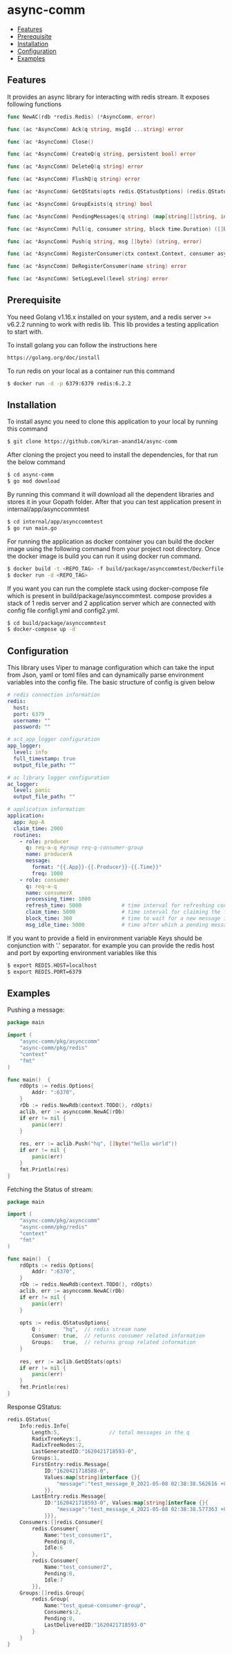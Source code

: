 # async-comm

- [Features](#features)
- [Prerequisite](#prerequisite)
- [Installation](#installation)
- [Configuration](#configuration)
- [Examples](#examples)

## Features

It provides an async library for interacting with redis stream. It exposes following functions

```go
func NewAC(rdb *redis.Redis) (*AsyncComm, error)

func (ac *AsyncComm) Ack(q string, msgId ...string) error

func (ac *AsyncComm) Close()

func (ac *AsyncComm) CreateQ(q string, persistent bool) error

func (ac *AsyncComm) DeleteQ(q string) error

func (ac *AsyncComm) FlushQ(q string) error

func (ac *AsyncComm) GetQStats(opts redis.QStatusOptions) (redis.QStatus, error)

func (ac *AsyncComm) GroupExists(q string) bool

func (ac *AsyncComm) PendingMessages(q string) (map[string][]string, int, error)

func (ac *AsyncComm) Pull(q, consumer string, block time.Duration) ([]byte, string, error)

func (ac *AsyncComm) Push(q string, msg []byte) (string, error)

func (ac *AsyncComm) RegisterConsumer(ctx context.Context, consumer asynccomm.Consumer) error

func (ac *AsyncComm) DeRegisterConsumer(name string) error

func (ac *AsyncComm) SetLogLevel(level string) error

```

## Prerequisite

You need Golang v1.16.x installed on your system, and a redis server >= v6.2.2 running 
to work with redis lib. This lib provides a testing application to start with.

To install golang you can follow the instructions here
```bash
https://golang.org/doc/install
```

To run redis on your local as a container run this command
```bash
$ docker run -d -p 6379:6379 redis:6.2.2
```

## Installation

To install async you need to clone this application to your local by running this command
```bash
$ git clone https://github.com/kiran-anand14/async-comm
```

After cloning the project you need to install the dependencies, for that run the below command
```bash
$ cd async-comm
$ go mod download
```
By running this command it will download all the dependent libraries and stores it in your Gopath folder.
After that you can test application present in internal/app/asynccommtest
```bash
$ cd internal/app/asynccommtest
$ go run main.go
```
For running the application as docker container you can build the docker image using the following command
from your project root directory. Once the docker image is build you can run it using docker run command.
```bash
$ docker build -t <REPO_TAG> -f build/package/asynccommtest/Dockerfile .
$ docker run -d <REPO_TAG>
```
If you want you can run the complete stack using docker-compose file which is present in build/package/asynccommtest.
compose provides a stack of 1 redis server and 2 application server which are connected with config file config1.yml 
and config2.yml. 
```bash
$ cd build/package/asynccommtest
$ docker-compose up -d
```

## Configuration
This library uses Viper to manage configuration which can take the input from Json, yaml or toml files and can
dynamically parse environment variables into the config file. The basic structure of config is given below

```yaml
# redis connection information
redis:
  host:
  port: 6379
  username: ""
  password: ""

# act_app_logger configuration
app_logger:
  level: info
  full_timestamp: true
  output_file_path: ""

# ac library logger configuration
ac_logger:
  level: panic
  output_file_path: ""

# application information
application:
  app: App-A
  claim_time: 2000
  routines:
    - role: producer
      q: req-a-q #group req-q-consumer-group
      name: producerA
      message:
        format: "{{.App}}-{{.Producer}}-{{.Time}}"
        freq: 1000
    - role: consumer
      q: req-a-q
      name: consumerX
      processing_time: 1000
      refresh_time: 5000             # time interval for refreshing consumer status
      claim_time: 5000               # time interval for claiming the failed consumers messages
      block_time: 300                # time to wait for a new message if q is empty
      msg_idle_time: 5000            # time after which a pending message should be consumed
```
If you want to provide a field in environment variable Keys should be conjunction with '.' separator. for example you can 
provide the redis host and port by exporting environment variables like this

```bash
$ export REDIS.HOST=localhost
$ export REDIS.PORT=6379
```

## Examples

Pushing a message:
```go
package main

import (
	"async-comm/pkg/asynccomm"
	"async-comm/pkg/redis"
	"context"
	"fmt"
)

func main()  {
	rdOpts := redis.Options{
		Addr: ":6370",
	}
	rDb := redis.NewRdb(context.TODO(), rdOpts)
	aclib, err := asynccomm.NewAC(rDb)
	if err != nil {
		panic(err)
    }
    
	res, err := aclib.Push("hq", []byte("hello world"))
	if err != nil {
		panic(err)
    }
    fmt.Println(res)
}

```

Fetching the Status of stream:

```go
package main

import (
	"async-comm/pkg/asynccomm"
	"async-comm/pkg/redis"
	"context"
	"fmt"
)

func main()  {
	rdOpts := redis.Options{
		Addr: ":6370",
	}
	rDb := redis.NewRdb(context.TODO(), rdOpts)
	aclib, err := asynccomm.NewAC(rDb)
	if err != nil {
		panic(err)
    }
    
    opts := redis.QStatusOptions{
    	Q :       "hq",  // redis stream name
    	Consumer: true,  // returns consumer related information 
    	Groups:   true,  // returns group related information
    }
    
	res, err := aclib.GetQStats(opts)
	if err != nil {
		panic(err)
    }
    fmt.Println(res)
}
```
Response QStatus:

```go
redis.QStatus{
	Info:redis.Info{
		Length:5,                // total messages in the q
		RadixTreeKeys:1, 
		RadixTreeNodes:2, 
		LastGeneratedID:"1620421718593-0", 
		Groups:1, 
		FirstEntry:redis.Message{
			ID:"1620421718588-0", 
			Values:map[string]interface {}{
				"message":"test_message_0_2021-05-08 02:38:38.562616 +0530 IST m=+0.002343927"
			}}, 
		LastEntry:redis.Message{
			ID:"1620421718593-0", Values:map[string]interface {}{
				"message":"test_message_4_2021-05-08 02:38:38.577363 +0530 IST m=+0.017090815"
			}}}, 
	Consumers:[]redis.Consumer{
		redis.Consumer{
			Name:"test_consumer1", 
			Pending:0, 
			Idle:6
		}, 
		redis.Consumer{
			Name:"test_consumer2", 
			Pending:0, 
			Idle:7
		}}, 
	Groups:[]redis.Group{
		redis.Group{
			Name:"test_queue-consumer-group", 
			Consumers:2, 
			Pending:0, 
			LastDeliveredID:"1620421718593-0"
		}
	}
}
```
